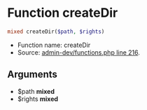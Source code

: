 Function createDir
===========================





```php
mixed createDir($path, $rights)
```

* Function name: createDir
* Source: [admin-dev/functions.php line 216](https://github.com/PrestaShop/PrestaShop/blob/1.6.0.11/admin-dev/functions.php#L216).

Arguments
---------

* $path **mixed**
* $rights **mixed**

